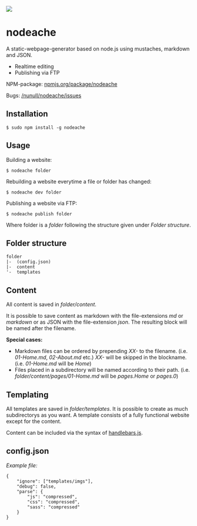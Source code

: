 ![](http://timmalbers.de/nodeache/imgs/nodeache.jpg)

nodeache
========

A static-webpage-generator based on node.js using mustaches, markdown and JSON.

* Realtime editing
* Publishing via FTP

NPM-package: [npmjs.org/package/nodeache](https://npmjs.org/package/nodeache)

Bugs: [/nunull/nodeache/issues](https://github.com/nunull/nodeache/issues)


Installation
------------

    $ sudo npm install -g nodeache
    
Usage
-----

Building a website:

    $ nodeache folder
    
Rebuilding a website everytime a file or folder has changed:

    $ nodeache dev folder
    
Publishing a website via FTP:

    $ nodeache publish folder
    
Where folder is a *folder* following the structure given under *Folder structure*.

Folder structure
----------------

    folder
    |-  (config.json)
    |-  content
    '-  templates
    
Content
-------

All content is saved in *folder/content*. 

It is possible to save content as markdown with the file-extensions *md* or *markdown* or as JSON with the file-extension *json*. The resulting block will be named after the filename.

**Special cases:**

* Markdown files can be ordered by prepending *XX-* to the filename. (i.e. *01-Home.md*, *02-About.md* etc.) *XX-* will be skipped in the blockname. (i.e. *01-Home.md* will be *Home*)
* Files placed in a subdirectory will be named according to their path. (i.e. *folder/content/pages/01-Home.md* will be *pages.Home* or *pages.0*)

Templating
----------

All templates are saved in *folder/templates*. It is possible to create as much subdirectorys as you want. A template consists of a fully functional website except for the content.

Content can be included via the syntax of [handlebars.js](http://handlebarsjs.com/).

config.json
-----------

*Example file:*

    {
        "ignore": ["templates/imgs"],
        "debug": false,
        "parse": {
            "js": "compressed",
            "css": "compressed",
            "sass": "compressed"
        }
    }
